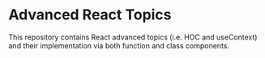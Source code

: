 # Advanced React Topics

This repository contains React advanced topics (i.e. HOC and useContext) and their implementation via both function and class components.
